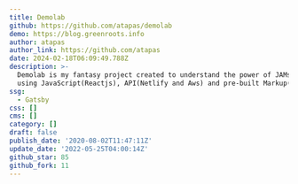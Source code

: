 ```yaml
---
title: Demolab
github: https://github.com/atapas/demolab
demo: https://blog.greenroots.info
author: atapas
author_link: https://github.com/atapas
date: 2024-02-18T06:09:49.788Z
description: >-
  Demolab is my fantasy project created to understand the power of JAMstack
  using JavaScript(Reactjs), API(Netlify and Aws) and pre-built Markup(Gatsby).
ssg:
  - Gatsby
css: []
cms: []
category: []
draft: false
publish_date: '2020-08-02T11:47:11Z'
update_date: '2022-05-25T04:00:14Z'
github_star: 85
github_fork: 11
---
```

